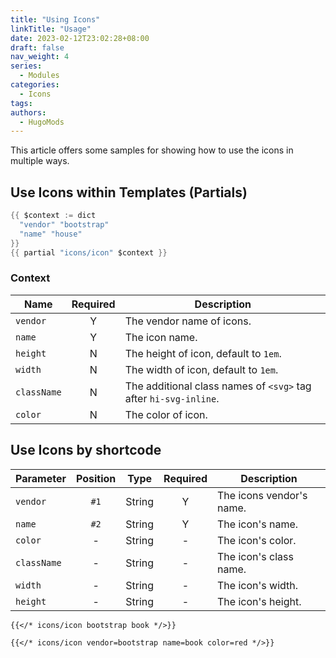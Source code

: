 ```yaml
---
title: "Using Icons"
linkTitle: "Usage"
date: 2023-02-12T23:02:28+08:00
draft: false
nav_weight: 4
series:
  - Modules
categories:
  - Icons
tags:
authors:
  - HugoMods
---
```


This article offers some samples for showing how to use the icons in multiple ways.

<!--more-->

## Use Icons within Templates (Partials)

```go
{{ $context := dict
  "vendor" "bootstrap"
  "name" "house"
}}
{{ partial "icons/icon" $context }}
```

### Context

| Name        | Required | Description                                                      |
| ----------- | :------: | ---------------------------------------------------------------- |
| `vendor`    |    Y     | The vendor name of icons.                                        |
| `name`      |    Y     | The icon name.                                                   |
| `height`    |    N     | The height of icon, default to `1em`.                            |
| `width`     |    N     | The width of icon, default to `1em`.                             |
| `className` |    N     | The additional class names of `<svg>` tag after `hi-svg-inline`. |
| `color`     |    N     | The color of icon.                                               |

## Use Icons by shortcode

| Parameter   | Position |  Type  | Required | Description              |
| ----------- | :------: | :----: | :------: | ------------------------ |
| `vendor`    |   `#1`   | String |    Y     | The icons vendor's name. |
| `name`      |   `#2`   | String |    Y     | The icon's name.         |
| `color`     |    -     | String |    -     | The icon's color.        |
| `className` |    -     | String |    -     | The icon's class name.   |
| `width`     |    -     | String |    -     | The icon's width.        |
| `height`    |    -     | String |    -     | The icon's height.     |

```markdown
{{</* icons/icon bootstrap book */>}}
```

```markdown
{{</* icons/icon vendor=bootstrap name=book color=red */>}}
```
